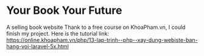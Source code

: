 # Your Book Your Future
A selling book website
Thank to a free course on KhoaPham.vn, I could finish my project.
Here is the tutorial link: https://online.khoapham.vn/php/13-lap-trinh--php--xay-dung-webiste-ban-hang-voi-laravel-5x.html